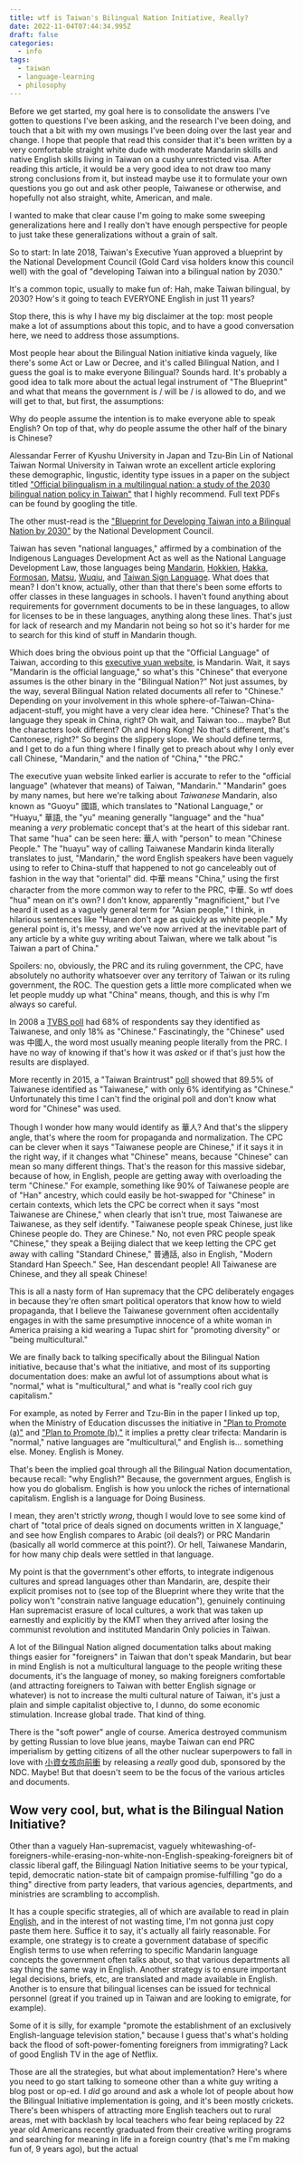 ```yaml
---
title: wtf is Taiwan's Bilingual Nation Initiative, Really?
date: 2022-11-04T07:44:34.995Z
draft: false
categories:
  - info
tags:
  - taiwan
  - language-learning
  - philosophy
---
```

Before we get started, my goal here is to consolidate the answers I've gotten to questions I've been asking, and the research I've been doing, and touch that a bit with my own musings I've been doing over the last year and change. I hope that people that read this consider that it's been written by a very comfortable straight white dude with moderate Mandarin skills and native English skills living in Taiwan on a cushy unrestricted visa. After reading this article, it would be a very good idea to not draw too many strong conclusions from it, but instead maybe use it to formulate your own questions you go out and ask other people, Taiwanese or otherwise, and hopefully not also straight, white, American, and male.

I wanted to make that clear cause I'm going to make some sweeping generalizations here and I really don't have enough perspective for people to just take these generalizations without a grain of salt. 

So to start: In late 2018, Taiwan's Executive Yuan approved a blueprint by the National Development Council (Gold Card visa holders know this council well) with the goal of "developing Taiwan into a bilingual nation by 2030."

It's a common topic, usually to make fun of: Hah, make Taiwan bilingual, by 2030? How's it going to teach EVERYONE English in just 11 years? 

Stop there, this is why I have my big disclaimer at the top: most people make a lot of assumptions about this topic, and to have a good conversation here, we need to address those assumptions.

Most people hear about the Bilingual Nation initiative kinda vaguely, like there's some Act or Law or Decree, and it's called Bilingual Nation, and I guess the goal is to make everyone Bilingual? Sounds hard. It's probably a good idea to talk more about the actual legal instrument of "The Blueprint" and what that means the government is /  will be / is allowed to do, and we will get to that, but first, the assumptions:

Why do people assume the intention is to make everyone able to speak English? On top of that, why do people assume the other half of the binary is Chinese?

Alessandar Ferrer of Kyushu University in Japan and Tzu-Bin Lin of National Taiwan Normal University in Taiwan wrote an excellent article exploring these demographic, lingustic, identity type issues in a paper on the subject titled ["Official bilingualism in a multilingual nation: a study of the 2030 bilingual nation policy in Taiwan"](https://www.tandfonline.com/doi/abs/10.1080/01434632.2021.1909054?journalCode=rmmm20) that I highly recommend. Full text PDFs can be found by googling the title. 

The other must-read is the ["Blueprint for Developing Taiwan into a Bilingual Nation by 2030"](https://www.ndc.gov.tw/Content_List.aspx?n=FB2F95FF15B21D4A) by the National Development Council. 

Taiwan has seven "national languages," affirmed by a combination of the Indigenous Languages Development Act as well as the National Language Development Law, those languages being [Mandarin](https://en.wikipedia.org/wiki/Taiwanese_Mandarin), [Hokkien](https://en.wikipedia.org/wiki/Taiwanese_Hokkien), [Hakka](https://en.wikipedia.org/wiki/Taiwanese_Hakka), [Formosan](https://en.wikipedia.org/wiki/Formosan_languages), [Matsu](https://en.wikipedia.org/wiki/Matsu_dialect), [Wuqiu](https://en.wikipedia.org/wiki/Putian_dialect), and [Taiwan Sign Language](https://en.wikipedia.org/wiki/Taiwan_Sign_Language). What does that mean? I don't know, actually, other than that there's been some efforts to offer classes in these languages in schools. I haven't found anything about requirements for government documents to be in these languages, to allow for licenses to be in these languages, anything along these lines. That's just for lack of research and my Mandarin not being so hot so it's harder for me to search for this kind of stuff in Mandarin though.

Which does bring the obvious point up that the "Official Language" of Taiwan, according to this [executive yuan website](https://web.archive.org/web/20131014222446/http://www.ey.gov.tw/en/cp.aspx?n=F4FA171B7E10F12F), is Mandarin. Wait, it says "Mandarin is the official language," so what's this "Chinese" that everyone assumes is the other binary in the "Bilingual Nation?" Not just assumes, by the way, several Bilingual Nation related documents all refer to "Chinese." Depending on your involvement in this whole sphere-of-Taiwan-China-adjacent-stuff, you might have a very clear idea here. "Chinese? That's the language they speak in China, right? Oh wait, and Taiwan too... maybe? But the characters look different? Oh and Hong Kong! No that's different, that's Cantonese, right?" So begins the slippery slope. We should define terms, and I get to do a fun thing where I finally get to preach about why I only ever call Chinese, "Mandarin," and the nation of "China," "the PRC." 

The executive yuan website linked earlier is accurate to refer to the "official language" (whatever that means) of Taiwan, "Mandarin." "Mandarin" goes by many names, but here we're talking about *Taiwanese* Mandarin, also known as "Guoyu" 國語, which translates to "National Language," or "Huayu," 華語, the "yu" meaning generally "language" and the "hua" meaning a *very* problematic concept that's at the heart of this sidebar rant. That same "hua" can be seen here:  華人 with "person" to mean "Chinese People." The "huayu" way of calling Taiwanese Mandarin kinda literally translates to just, "Mandarin," the word English speakers have been vaguely using to refer to China-stuff that happened to not go canceleably out of fashion in the way that "oriental" did. 中華 means "China," using the first character from the more common way to refer to the PRC, 中華. So wtf does "hua" mean on it's own? I don't know, apparently "magnificient," but I've heard it used as a vaguely general term for "Asian people," I think, in hilarious sentences like "Huaren don't age as quickly as white people." My general point is, it's messy, and we've now arrived at the inevitable part of any article by a white guy writing about Taiwan, where we talk about "is Taiwan a part of China." 

Spoilers: no, obviously, the PRC and its ruling government, the CPC, have absolutely no authority whatsoever over any territory of Taiwan or its ruling government, the ROC. The question gets a little more complicated when we let people muddy up what "China" means, though, and this is why I'm always so careful. 

In 2008 a [TVBS poll](https://www.tvbs.com.tw/FILE_DB/DL_DB/even/200806/even-20080610175239.pdf) had 68% of respondents say they identified as Taiwanese, and only 18% as "Chinese." Fascinatingly, the "Chinese" used was 中國人, the word most usually meaning people literally from the PRC. I have no way of knowing if that's how it was *asked* or if that's just how the results are displayed.  

More recently in 2015, a "Taiwan Braintrust" [poll](https://www.taipeitimes.com/News/taiwan/archives/2015/02/05/2003610873) showed that 89.5% of Taiwanese identified as "Taiwanese," with only 6% identifying as "Chinese." Unfortunately this time I can't find the original poll and don't know what word for "Chinese" was used. 

Though I wonder how many would identify as 華人? And that's the slippery angle, that's where the room for propaganda and normalization. The CPC can be clever when it says "Taiwanese people are Chinese," if it says it in the right way, if it changes what "Chinese" means, because "Chinese" can mean so many different things. That's the reason for this massive sidebar, because of how, in English, people are getting away with overloading the term "Chinese." For example, something like 90% of Taiwanese people are of "Han" ancestry, which could easily be hot-swapped for "Chinese" in certain contexts, which lets the CPC be correct when it says "most Taiwanese are Chinese," when clearly that isn't true, most Taiwanese are Taiwanese, as they self identify. "Taiwanese people speak Chinese, just like Chinese people do. They are Chinese." No, not even PRC people speak "Chinese," they speak a Beijing dialect that we keep letting the CPC get away with calling "Standard Chinese," 普通話, also in English, "Modern Standard Han Speech." See, Han descendant people! All Taiwanese are Chinese, and they all speak Chinese! 

This is all a nasty form of Han supremacy that the CPC deliberately engages in because they're often smart political operators that know how to wield propaganda, that I believe the Taiwanese government often accidentally engages in with the same presumptive innocence of a white woman in America praising a kid wearing a Tupac shirt for "promoting diversity" or "being multicultural." 

We are finally back to talking specifically about the Bilingual Nation initiative, because that's what the initiative, and most of its supporting documentation does: make an awful lot of assumptions about what is "normal," what is "multicultural," and what is "really cool rich guy capitalism." 

For example, as noted by Ferrer and Tzu-Bin in the paper I linked up top, when the Ministry of Education discusses the initiative in ["Plan to Promote (a)"](https://www.edu.tw/News_Content.aspx?n=D33B55D537402BAA&s=FB233D7EC45FFB37)  and ["Plan to Promote (b),"](<https://depart.moe.edu.tw/ED2100/News_Content.aspx?n=D23E9B1FC9ED5D63&sms=418 6928212B88A3A&s=E4D1735A88BB7258>) it implies a pretty clear trifecta: Mandarin is "normal," native languages are "multicultural," and English is... something else. Money. English is Money. 

That's been the implied goal through all the Bilingual Nation documentation, because recall: "why English?" Because, the government argues, English is how you do globalism. English is how you unlock the riches of international capitalism. English is a language for Doing Business. 

I mean, they aren't strictly *wrong*, though I would love to see some kind of chart of "total price of deals signed on documents written in X language," and see how English compares to Arabic (oil deals?) or PRC Mandarin (basically all world commerce at this point?). Or hell, Taiwanese Mandarin, for how many chip deals were settled in that language. 

My point is that the government's other efforts, to integrate indigenous cultures and spread languages other than Mandarin, are, despite their explicit promises not to (see top of the Blueprint where they write that the policy won't "constrain native language education"), genuinely continuing Han supremacist erasure of local cultures, a work that was taken up earnestly and explicitly by the KMT when they arrived after losing the communist revolution and instituted Mandarin Only policies in Taiwan. 

A lot of the Bilingual Nation aligned documentation talks about making things easier for "foreigners" in Taiwan that don't speak Mandarin, but bear in mind English is not a multicultural language to the people writing these documents, it's the language of money, so making foreigners comfortable (and attracting foreigners to Taiwan with better English signage or whatever) is not to increase the multi cultural nature of Taiwan, it's just a plain and simple capitalist objective to, I dunno, do some economic stimulation. Increase global trade. That kind of thing. 

There is the "soft power" angle of course. America destroyed communism by getting Russian to love blue jeans, maybe Taiwan can end PRC imperialism by getting citizens of all the other nuclear superpowers to fall in love with [小資女孩向前衝](https://en.wikipedia.org/wiki/Office_Girls) by releasing a *really* good dub, sponsored by the NDC. Maybe! But that doesn't seem to be the focus of the various articles and documents. 

## Wow very cool, but, what is the Bilingual Nation Initiative?

Other than a vaguely Han-supremacist, vaguely whitewashing-of-foreigners-while-erasing-non-white-non-English-speaking-foreigners bit of classic liberal gaff, the Bilinguagl Nation Initiative seems to be your typical, tepid, democratic nation-state bit of campaign promise-fulfilling "go do a thing" directive from party leaders, that various agencies, departments, and ministries are scrambling to accomplish. 

It has a couple specific strategies, all of which are available to read in plain [English](https://english.ey.gov.tw/News3/9E5540D592A5FECD/c9ce3800-d7bf-47f5-9d6e-a244d215ea00), and in the interest of not wasting time, I'm not gonna just copy paste them here. Suffice it to say, it's actually all fairly reasonable. For example, one strategy is to create a government database of specific English terms to use when referring to specific Mandarin language concepts the government often talks about, so that various departments all say thing the same way in English. Another strategy is to ensure important legal decisions, briefs, etc, are translated and made available in English. Another is to ensure that bilingual licenses can be issued for technical personnel (great if you trained up in Taiwan and are looking to emigrate, for example). 

Some of it is silly, for example "promote the establishment of an exclusively English-language television station," because I guess that's what's holding back the flood of soft-power-fomenting foreigners from immigrating? Lack of good English TV in the age of Netflix. 

Those are all the strategies, but what about implementation? Here's where you need to go start talking to someone other than a white guy writing a blog post or op-ed. I *did* go around and ask a whole lot of people about how the Bilingual Initiative implementation is going, and it's been mostly crickets. There's been whispers of attracting more English teachers out to rural areas, met with backlash by local teachers who fear being replaced by 22 year old Americans recently graduated from their creative writing programs and searching for meaning in life in a foreign country (that's me I'm making fun of, 9 years ago), but the actual